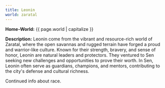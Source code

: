 ```yaml
---
title: Leonin
world: zaratal
---
```


**Home-World:** {{ page.world | capitalize }}

**Description:** Leonin come from the vibrant and resource-rich world of Zaratal, where the open savannas and rugged terrain have forged a proud and warrior-like culture. Known for their strength, bravery, and sense of honor, Leonin are natural leaders and protectors. They ventured to Sen seeking new challenges and opportunities to prove their worth. In Sen, Leonin often serve as guardians, champions, and mentors, contributing to the city's defense and cultural richness.

<!--more-->

<div class="todo">Continued info about race.</div>